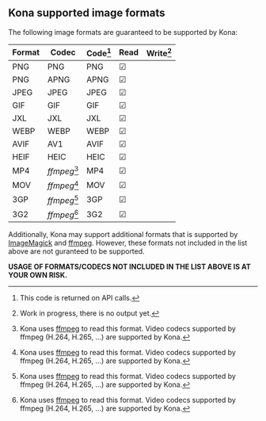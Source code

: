 ## Kona supported image formats

The following image formats are guaranteed to be supported by Kona:

| Format | Codec        | Code[^1] | Read | Write[^2] |
|--------|--------------|----------|------|--------|
| PNG    | PNG          | PNG      | ☑    | 
| PNG    | APNG         | APNG     | ☑    | 
| JPEG   | JPEG         | JPEG     | ☑    |
| GIF    | GIF          | GIF      | ☑    |
| JXL    | JXL          | JXL      | ☑    |
| WEBP   | WEBP         | WEBP     | ☑    |
| AVIF   | AV1          | AVIF     | ☑    |
| HEIF   | HEIC         | HEIC     | ☑    |
| MP4    | *ffmpeg*[^3] | MP4      | ☑    |
| MOV    | *ffmpeg*[^3] | MOV      | ☑    |
| 3GP    | *ffmpeg*[^3] | 3GP      | ☑    |
| 3G2    | *ffmpeg*[^3] | 3G2      | ☑    |

[^1]: This code is returned on API calls.
[^2]: Work in progress, there is no output yet.
[^3]: Kona uses [ffmpeg](https://ffmpeg.org/) to read this format. Video codecs supported by ffmpeg (H.264, H.265, ...) are supported by Kona.

Additionally, Kona may support additional formats that is supported by [ImageMagick](https://imagemagick.org/script/formats.php) and [ffmpeg](https://ffmpeg.org/). However, these formats not included in the list above are not guranteed to be supported.

**USAGE OF FORMATS/CODECS NOT INCLUDED IN THE LIST ABOVE IS AT YOUR OWN RISK.**
